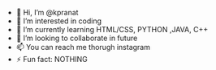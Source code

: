 - 👋 Hi, I’m @kpranat
- 👀 I’m interested in coding
- 🌱 I’m currently learning HTML/CSS, PYTHON ,JAVA, C++
- 💞️ I’m looking to collaborate in future
- 📫 You can reach me thorugh instagram 
- ⚡ Fun fact: NOTHING

<!---
kpranat/kpranat is a ✨ special ✨ repository because its `README.md` (this file) appears on your GitHub profile.
You can click the Preview link to take a look at your changes.
--->
